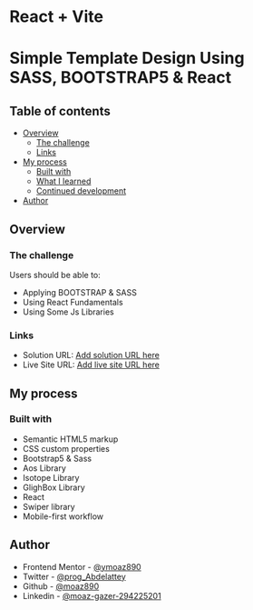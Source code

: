 # React + Vite

# Simple Template Design Using SASS, BOOTSTRAP5 & React

## Table of contents

- [Overview](#overview)
  - [The challenge](#the-challenge)
  - [Links](#links)
- [My process](#my-process)
  - [Built with](#built-with)
  - [What I learned](#what-i-learned)
  - [Continued development](#continued-development)
- [Author](#author)

## Overview

### The challenge

Users should be able to:

- Applying BOOTSTRAP & SASS
- Using React Fundamentals
- Using Some Js Libraries

### Links

- Solution URL: [Add solution URL here](https://github.com/moaz890/TechieTemplate)
- Live Site URL: [Add live site URL here](https://moaz890.github.io/TechieTemplate/)

## My process

### Built with

- Semantic HTML5 markup
- CSS custom properties
- Bootstrap5 & Sass
- Aos Library
- Isotope Library
- GlighBox Library
- React
- Swiper library
- Mobile-first workflow

## Author

- Frontend Mentor - [@ymoaz890](https://www.frontendmentor.io/profile/moaz890)
- Twitter - [@prog_Abdelattey](https://www.twitter.com/Prog_Abdelattey)
- Github - [@moaz890](https://github.com/moaz890/)
- Linkedin - [@moaz-gazer-294225201](https://www.linkedin.com/in/moaz-gazer-294225201/)